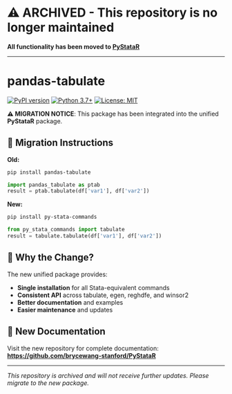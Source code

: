 # ⚠️ ARCHIVED - This repository is no longer maintained

**All functionality has been moved to [PyStataR](https://github.com/brycewang-stanford/PyStataR)**

---

# pandas-tabulate

[![PyPI version](https://badge.fury.io/py/pandas-tabulate.svg)](https://badge.fury.io/py/pandas-tabulate)
[![Python 3.7+](https://img.shields.io/badge/python-3.7+-blue.svg)](https://www.python.org/downloads/)
[![License: MIT](https://img.shields.io/badge/License-MIT-yellow.svg)](https://opensource.org/licenses/MIT)

**⚠️ MIGRATION NOTICE**: This package has been integrated into the unified **PyStataR** package.

## 🔄 Migration Instructions

**Old:**
```bash
pip install pandas-tabulate
```
```python
import pandas_tabulate as ptab
result = ptab.tabulate(df['var1'], df['var2'])
```

**New:**
```bash
pip install py-stata-commands
```
```python
from py_stata_commands import tabulate
result = tabulate.tabulate(df['var1'], df['var2'])
```

## 🎯 Why the Change?

The new unified package provides:
- **Single installation** for all Stata-equivalent commands
- **Consistent API** across tabulate, egen, reghdfe, and winsor2
- **Better documentation** and examples
- **Easier maintenance** and updates

## 📖 New Documentation

Visit the new repository for complete documentation:
**https://github.com/brycewang-stanford/PyStataR**

---

*This repository is archived and will not receive further updates. Please migrate to the new package.*
